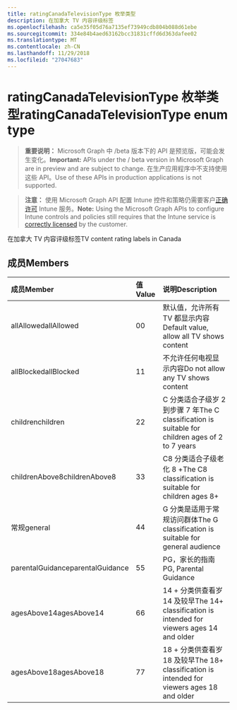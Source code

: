 ```yaml
---
title: ratingCanadaTelevisionType 枚举类型
description: 在加拿大 TV 内容评级标签
ms.openlocfilehash: ca5e35f05d76a7135ef73949cdb804b088d61ebe
ms.sourcegitcommit: 334e84b4aed63162bcc31831cffd6d363dafee02
ms.translationtype: MT
ms.contentlocale: zh-CN
ms.lasthandoff: 11/29/2018
ms.locfileid: "27047683"
---
```

# <a name="ratingcanadatelevisiontype-enum-type"></a><span data-ttu-id="718ff-103">ratingCanadaTelevisionType 枚举类型</span><span class="sxs-lookup"><span data-stu-id="718ff-103">ratingCanadaTelevisionType enum type</span></span>

> <span data-ttu-id="718ff-104">**重要说明：** Microsoft Graph 中 /beta 版本下的 API 是预览版，可能会发生变化。</span><span class="sxs-lookup"><span data-stu-id="718ff-104">**Important:** APIs under the / beta version in Microsoft Graph are in preview and are subject to change.</span></span> <span data-ttu-id="718ff-105">在生产应用程序中不支持使用这些 API。</span><span class="sxs-lookup"><span data-stu-id="718ff-105">Use of these APIs in production applications is not supported.</span></span>

> <span data-ttu-id="718ff-106">**注意：** 使用 Microsoft Graph API 配置 Intune 控件和策略仍需要客户[正确许可](https://go.microsoft.com/fwlink/?linkid=839381) Intune 服务。</span><span class="sxs-lookup"><span data-stu-id="718ff-106">**Note:** Using the Microsoft Graph APIs to configure Intune controls and policies still requires that the Intune service is [correctly licensed](https://go.microsoft.com/fwlink/?linkid=839381) by the customer.</span></span>

<span data-ttu-id="718ff-107">在加拿大 TV 内容评级标签</span><span class="sxs-lookup"><span data-stu-id="718ff-107">TV content rating labels in Canada</span></span>
## <a name="members"></a><span data-ttu-id="718ff-108">成员</span><span class="sxs-lookup"><span data-stu-id="718ff-108">Members</span></span>
|<span data-ttu-id="718ff-109">成员</span><span class="sxs-lookup"><span data-stu-id="718ff-109">Member</span></span>|<span data-ttu-id="718ff-110">值</span><span class="sxs-lookup"><span data-stu-id="718ff-110">Value</span></span>|<span data-ttu-id="718ff-111">说明</span><span class="sxs-lookup"><span data-stu-id="718ff-111">Description</span></span>|
|:---|:---|:---|
|<span data-ttu-id="718ff-112">allAllowed</span><span class="sxs-lookup"><span data-stu-id="718ff-112">allAllowed</span></span>|<span data-ttu-id="718ff-113">0</span><span class="sxs-lookup"><span data-stu-id="718ff-113">0</span></span>|<span data-ttu-id="718ff-114">默认值，允许所有 TV 都显示内容</span><span class="sxs-lookup"><span data-stu-id="718ff-114">Default value, allow all TV shows content</span></span>|
|<span data-ttu-id="718ff-115">allBlocked</span><span class="sxs-lookup"><span data-stu-id="718ff-115">allBlocked</span></span>|<span data-ttu-id="718ff-116">1</span><span class="sxs-lookup"><span data-stu-id="718ff-116">1</span></span>|<span data-ttu-id="718ff-117">不允许任何电视显示内容</span><span class="sxs-lookup"><span data-stu-id="718ff-117">Do not allow any TV shows content</span></span>|
|<span data-ttu-id="718ff-118">children</span><span class="sxs-lookup"><span data-stu-id="718ff-118">children</span></span>|<span data-ttu-id="718ff-119">2</span><span class="sxs-lookup"><span data-stu-id="718ff-119">2</span></span>|<span data-ttu-id="718ff-120">C 分类适合子级岁 2 到步骤 7 年</span><span class="sxs-lookup"><span data-stu-id="718ff-120">The C classification is suitable for children ages of 2 to 7 years</span></span>|
|<span data-ttu-id="718ff-121">childrenAbove8</span><span class="sxs-lookup"><span data-stu-id="718ff-121">childrenAbove8</span></span>|<span data-ttu-id="718ff-122">3</span><span class="sxs-lookup"><span data-stu-id="718ff-122">3</span></span>|<span data-ttu-id="718ff-123">C8 分类适合子级老化 8 +</span><span class="sxs-lookup"><span data-stu-id="718ff-123">The C8 classification is suitable for children ages 8+</span></span>|
|<span data-ttu-id="718ff-124">常规</span><span class="sxs-lookup"><span data-stu-id="718ff-124">general</span></span>|<span data-ttu-id="718ff-125">4</span><span class="sxs-lookup"><span data-stu-id="718ff-125">4</span></span>|<span data-ttu-id="718ff-126">G 分类是适用于常规访问群体</span><span class="sxs-lookup"><span data-stu-id="718ff-126">The G classification is suitable for general audience</span></span>|
|<span data-ttu-id="718ff-127">parentalGuidance</span><span class="sxs-lookup"><span data-stu-id="718ff-127">parentalGuidance</span></span>|<span data-ttu-id="718ff-128">5</span><span class="sxs-lookup"><span data-stu-id="718ff-128">5</span></span>|<span data-ttu-id="718ff-129">PG，家长的指南</span><span class="sxs-lookup"><span data-stu-id="718ff-129">PG, Parental Guidance</span></span>|
|<span data-ttu-id="718ff-130">agesAbove14</span><span class="sxs-lookup"><span data-stu-id="718ff-130">agesAbove14</span></span>|<span data-ttu-id="718ff-131">6</span><span class="sxs-lookup"><span data-stu-id="718ff-131">6</span></span>|<span data-ttu-id="718ff-132">14 + 分类供查看岁 14 及较早</span><span class="sxs-lookup"><span data-stu-id="718ff-132">The 14+ classification is intended for viewers ages 14 and older</span></span>|
|<span data-ttu-id="718ff-133">agesAbove18</span><span class="sxs-lookup"><span data-stu-id="718ff-133">agesAbove18</span></span>|<span data-ttu-id="718ff-134">7</span><span class="sxs-lookup"><span data-stu-id="718ff-134">7</span></span>|<span data-ttu-id="718ff-135">18 + 分类供查看岁 18 及较早</span><span class="sxs-lookup"><span data-stu-id="718ff-135">The 18+ classification is intended for viewers ages 18 and older</span></span>|





